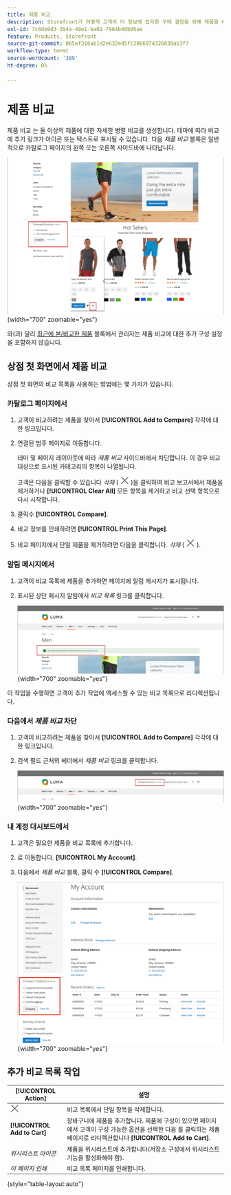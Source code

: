 ```yaml
---
title: 제품 비교
description: Storefront가 어떻게 고객이 더 정보에 입각한 구매 결정을 위해 제품을 비교할 수 있는 도구를 제공할 수 있는지 알아보십시오.
exl-id: 7c4de9d3-394a-48e1-ba01-7964b40b95ae
feature: Products, Storefront
source-git-commit: 8b5af316ab1d2e632ed5fc2066974326830ab3f7
workflow-type: tm+mt
source-wordcount: '389'
ht-degree: 0%

---
```


# 제품 비교

제품 비교 는 둘 이상의 제품에 대한 자세한 병렬 비교를 생성합니다. 테마에 따라 비교에 추가 링크가 아이콘 또는 텍스트로 표시될 수 있습니다. 다음 _제품 비교_ 블록은 일반적으로 카탈로그 페이지의 왼쪽 또는 오른쪽 사이드바에 나타납니다.

![예제 storefront - 비교 목록](./assets/storefront-comparison-list.png){width="700" zoomable="yes"}

와(과) 달리 [최근에 본/비교한 제품](products-viewed-compared.md) 블록에서 관리자는 제품 비교에 대한 추가 구성 설정을 포함하지 않습니다.

## 상점 첫 화면에서 제품 비교

상점 첫 화면의 비교 목록을 사용하는 방법에는 몇 가지가 있습니다.

### 카탈로그 페이지에서

1. 고객이 비교하려는 제품을 찾아서 **[!UICONTROL Add to Compare]** 각각에 대한 링크입니다.

1. 연결된 범주 페이지로 이동합니다.

   테마 및 페이지 레이아웃에 따라 _제품 비교_ 사이드바에서 차단합니다. 이 경우 비교 대상으로 표시된 카테고리의 항목이 나열됩니다.

   고객은 다음을 클릭할 수 있습니다 _삭제_ ( ![삭제 아이콘](../assets/icon-delete-x.png) )을 클릭하여 비교 보고서에서 제품을 제거하거나 **[!UICONTROL Clear All]** 모든 항목을 제거하고 비교 선택 항목으로 다시 시작합니다.

1. 클릭수 **[!UICONTROL Compare]**.

1. 비교 정보를 인쇄하려면 **[!UICONTROL Print This Page]**.

1. 비교 페이지에서 단일 제품을 제거하려면 다음을 클릭합니다. _삭제_ ( ![삭제 아이콘](../assets/icon-delete-x.png) ).

### 알림 메시지에서

1. 고객이 비교 목록에 제품을 추가하면 페이지에 알림 메시지가 표시됩니다.

1. 표시된 상단 메시지 알림에서 _비교 목록_ 링크를 클릭합니다.

   ![제품 비교 알림](./assets/notification-comparison-list.png){width="700" zoomable="yes"}

이 작업을 수행하면 고객이 추가 작업에 액세스할 수 있는 비교 목록으로 리디렉션됩니다.

### 다음에서 _제품 비교_ 차단

1. 고객이 비교하려는 제품을 찾아서 **[!UICONTROL Add to Compare]** 각각에 대한 링크입니다.

1. 검색 필드 근처의 헤더에서 _제품 비교_ 링크를 클릭합니다.

   ![제품 비교 헤더](./assets/compare-products-header.png){width="700" zoomable="yes"}

### 내 계정 대시보드에서

1. 고객은 필요한 제품을 비교 목록에 추가합니다.

1. 로 이동합니다. **[!UICONTROL My Account]**.

1. 다음에서 _제품 비교_ 블록, 클릭 수 **[!UICONTROL Compare]**.

   ![고객 계정 대시보드의 제품 비교 블록](./assets/my-account-compare-block.png){width="700" zoomable="yes"}

## 추가 비교 목록 작업

| [!UICONTROL Action] | 설명 |
|------|-----------|
| ![삭제 아이콘](../assets/icon-delete-x.png) | 비교 목록에서 단일 항목을 삭제합니다. |
| **[!UICONTROL Add to Cart]** | 장바구니에 제품을 추가합니다. 제품에 구성이 있으면 페이지에서 고객이 구성 가능한 옵션을 선택한 다음 를 클릭하는 제품 페이지로 리디렉션합니다 **[!UICONTROL Add to Cart]**. |
| _위시리스트 아이콘_ | 제품을 위시리스트에 추가합니다(저장소 구성에서 위시리스트 기능을 활성화해야 함). |
| _이 페이지 인쇄_ | 비교 목록 페이지를 인쇄합니다. |

{style="table-layout:auto"}
